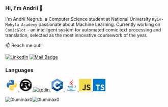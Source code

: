 ### Hi, I'm Andrii 👋

I'm Andrii Negrub, a Computer Science student at National University `Kyiv-Mohyla Academy` passionate about Machine Learning. Currently working on `ComicGlot` - an intelligent system for automated comic text processing and translation, selected as the most innovative coursework of the year.

:mailbox: Reach me out!

[![LinkedIn](https://custom-icon-badges.demolab.com/badge/Andrii_Negrub-0A66C2?logo=linkedin-white&logoColor=fff)]([#](https://www.linkedin.com/in/andriinegrub/))
[![Mail Badge](https://img.shields.io/badge/-Andrii_Negrub-c0392b?style=flat&labelColor=c0392b&logo=gmail&logoColor=white)](mailto:zurg0505@gmail.com)

<h3 align="left">Languages</h3>
<p align="left"> 
  <a href="https://www.python.org" target="_blank" rel="noreferrer"> <img src="https://raw.githubusercontent.com/devicons/devicon/master/icons/python/python-original.svg" alt="python" width="40" height="40"/> </a> 
  <a href="https://www.rust-lang.org" target="_blank" rel="noreferrer"> <img src="https://raw.githubusercontent.com/devicons/devicon/master/icons/rust/rust-original.svg" alt="rust" width="40" height="40"/> </a> 
  <a href="https://kotlinlang.org" target="_blank" rel="noreferrer"> <img src="https://www.vectorlogo.zone/logos/kotlinlang/kotlinlang-icon.svg" alt="kotlin" width="40" height="40"/> </a> 
  <a href="https://www.w3schools.com/cpp/" target="_blank" rel="noreferrer"> <img src="https://raw.githubusercontent.com/devicons/devicon/master/icons/cplusplus/cplusplus-original.svg" alt="cplusplus" width="40" height="40"/> </a> 
  <a href="https://www.java.com" target="_blank" rel="noreferrer"> <img src="https://raw.githubusercontent.com/devicons/devicon/master/icons/java/java-original.svg" alt="java" width="40" height="40"/> </a> 
  <a href="https://developer.mozilla.org/en-US/docs/Web/JavaScript" target="_blank" rel="noreferrer"> <img src="https://raw.githubusercontent.com/devicons/devicon/master/icons/javascript/javascript-original.svg" alt="javascript" width="40" height="40"/> </a>
  <a href="https://www.typescriptlang.org/" target="_blank" rel="noreferrer"> <img src="https://raw.githubusercontent.com/devicons/devicon/master/icons/typescript/typescript-original.svg" alt="typescript" width="40" height="40"/> </a> 
</p>

<p><img align="left" src="https://github-readme-stats.vercel.app/api?username=0luminax0&show_icons=true&rank_icon=github&theme=dark&locale=en" alt="0luminax0" /></p>
<p>&nbsp;<img align="left" src="https://github-readme-stats.vercel.app/api/top-langs?username=0luminax0&show_icons=true&locale=en&theme=dark&layout=compact" alt="0luminax0" /></p>
